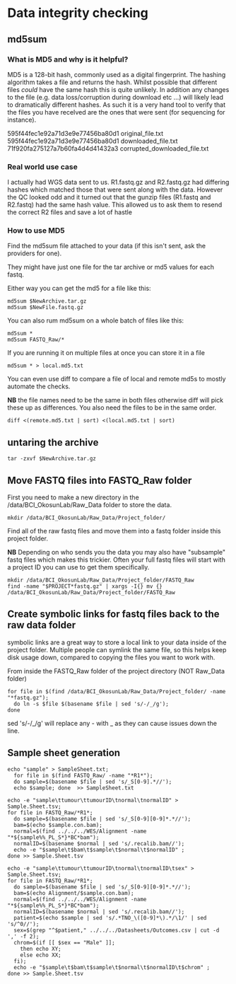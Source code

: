 # Data integrity checking

## md5sum

### What is MD5 and why is it helpful?

MD5 is a 128-bit hash, commonly used as a digital fingerprint. The hashing algorithm takes a file and returns the hash. Whilst possible that different files *could* have the same hash this is quite unlikely. In addition any changes to the file (e.g. data loss/corruption during download etc ...) will likely lead to dramatically different hashes. As such it is a very hand tool to verify that the files you have receIved are the ones that were sent (for sequencing for instance).

595f44fec1e92a71d3e9e77456ba80d1 original_file.txt  
595f44fec1e92a71d3e9e77456ba80d1 downloaded_file.txt  
71f920fa275127a7b60fa4d4d41432a3 corrupted_downloaded_file.txt 

### Real world use case

I actually had WGS data sent to us. R1.fastq.gz and R2.fastq.gz had differing hashes which matched those that were sent along with the data. However the QC looked odd and it turned out that the gunzip files (R1.fastq and R2.fastq) had the same hash value. This allowed us to ask them to resend the correct R2 files and save a lot of hastle

### How to use MD5

Find the md5sum file attached to your data (if this isn't sent, ask the providers for one).

They might have just one file for the tar archive or md5 values for each fastq.

Either way you can get the md5 for a file like this:

```
md5sum $NewArchive.tar.gz
md5sum $NewFile.fastq.gz
```

You can also rum md5sum on a whole batch of files like this:

```
md5sum *
md5sum FASTQ_Raw/*
```

If you are running it on multiple files at once you can store it in a file

```
md5sum * > local.md5.txt
```

You can even use diff to compare a file of local and remote md5s to mostly automate the checks.

**NB** the file names need to be the same in both files otherwise diff will pick these up as differences. You also need the files to be in the same order. 

```
diff <(remote.md5.txt | sort) <(local.md5.txt | sort)
```

## untaring the archive

```
tar -zxvf $NewArchive.tar.gz
```


## Move FASTQ files into FASTQ_Raw folder

First you need to make a new directory in the /data/BCI_OkosunLab/Raw_Data folder to store the data.

```
mkdir /data/BCI_OkosunLab/Raw_Data/Project_folder/
```

Find all of the raw fastq files and move them into a fastq folder inside this project folder.

**NB** Depending on who sends you the data you may also have "subsample" fastq files which makes this trickier. Often your full fastq files will start with a project ID you can use to get them specifically. 

```
mkdir /data/BCI_OkosunLab/Raw_Data/Project_folder/FASTQ_Raw
find -name "$PROJECT*fastq.gz" | xargs -I{} mv {} /data/BCI_OkosunLab/Raw_Data/Project_folder/FASTQ_Raw
```

## Create symbolic links for fastq files back to the raw data folder

symbolic links are a great way to store a local link to your data inside of the project folder. Multiple people can symlink the same file, so this helps keep disk usage down, compared to copying the files you want to work with.

From inside the FASTQ_Raw folder of the project directory (NOT Raw_Data folder)

```
for file in $(find /data/BCI_OkosunLab/Raw_Data/Project_folder/ -name "*fastq.gz"); 
  do ln -s $file $(basename $file | sed 's/-/_/g');
done
```

sed 's/-/_/g' will replace any - with _ as they can cause issues down the line.

## Sample sheet generation

```
echo "sample" > SampleSheet.txt;
  for file in $(find FASTQ_Raw/ -name "*R1*");
  do sample=$(basename $file | sed 's/_S[0-9].*//');
  echo $sample; done  >> SampleSheet.txt
```


```
echo -e "sample\ttumour\ttumourID\tnormal\tnormalID" > Sample.Sheet.tsv;
for file in FASTQ_Raw/*R1*;
  do sample=$(basename $file | sed 's/_S[0-9][0-9]*.*//');
  bam=$(echo $sample.con.bam);
  normal=$(find ../../../WES/Alignment -name "*${sample%%_PL_S*}*BC*bam");
  normalID=$(basename $normal | sed 's/.recalib.bam//');
  echo -e "$sample\t$bam\t$sample\t$normal\t$normalID" ;
done >> Sample.Sheet.tsv
```

```
echo -e "sample\ttumour\ttumourID\tnormal\tnormalID\tsex" > Sample.Sheet.tsv;
for file in FASTQ_Raw/*R1*;
  do sample=$(basename $file | sed 's/_S[0-9][0-9]*.*//');
  bam=$(echo Alignment/$sample.con.bam);
  normal=$(find ../../../WES/Alignment -name "*${sample%%_PL_S*}*BC*bam");
  normalID=$(basename $normal | sed 's/.recalib.bam//');
  patient=$(echo $sample | sed 's/.*TNO_\([0-9]*\).*/\1/' | sed 's/^0//');
  sex=$(grep "^$patient," ../../../Datasheets/Outcomes.csv | cut -d ',' -f 2);
  chrom=$(if [[ $sex == "Male" ]];
    then echo XY;
    else echo XX;
  fi);
  echo -e "$sample\t$bam\t$sample\t$normal\t$normalID\t$chrom" ;
done >> Sample.Sheet.tsv
```
